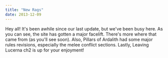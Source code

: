 ```yaml
---
title: "New Rags"
date: 2013-12-09
---
```

Hey all! It's been awhile since our last update, but we've been busy here. As you can see, the site has gotten a major facelift. There's more where that came from (as you'll see soon). Also, Pillars of Ardalith had some major rules revisions, especially the melee conflict sections. Lastly, Leaving Lucerna ch2 is up for your enjoyment!
